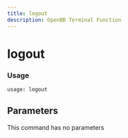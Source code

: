 ```yaml
---
title: logout
description: OpenBB Terminal Function
---
```


# logout



### Usage 
```python
usage: logout
```

## Parameters

This command has no parameters


